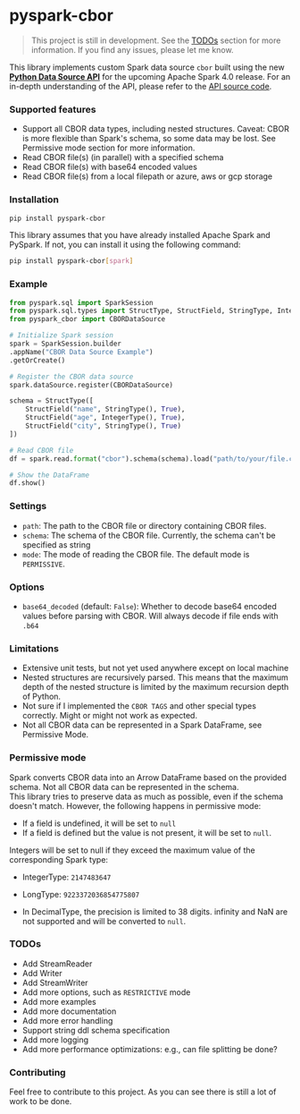 # pyspark-cbor

> This project is still in development. See the [TODOs](#todos) section for more information. If you find any issues, please let me know.

This library implements custom Spark data source `cbor` built using the new [**Python Data Source API**](https://issues.apache.org/jira/browse/SPARK-44076) for the upcoming Apache Spark 4.0 release.
For an in-depth understanding of the API, please refer to the [API source code](https://github.com/apache/spark/blob/master/python/pyspark/sql/datasource.py).

### Supported features
- Support all CBOR data types, including nested structures. Caveat: CBOR is more flexible than Spark's schema, so some data may be lost. See Permissive mode section for more information.
- Read CBOR file(s) (in parallel) with a specified schema
- Read CBOR file(s) with base64 encoded values
- Read CBOR file(s) from a local filepath or azure, aws or gcp storage 

### Installation
```bash
pip install pyspark-cbor
```

This library assumes that you have already installed Apache Spark and PySpark. 
If not, you can install it using the following command:

```bash
pip install pyspark-cbor[spark]
```

### Example

```python
from pyspark.sql import SparkSession
from pyspark.sql.types import StructType, StructField, StringType, IntegerType
from pyspark_cbor import CBORDataSource

# Initialize Spark session
spark = SparkSession.builder
.appName("CBOR Data Source Example")
.getOrCreate()

# Register the CBOR data source
spark.dataSource.register(CBORDataSource)

schema = StructType([
    StructField("name", StringType(), True),
    StructField("age", IntegerType(), True),
    StructField("city", StringType(), True)
])

# Read CBOR file
df = spark.read.format("cbor").schema(schema).load("path/to/your/file.cbor")

# Show the DataFrame
df.show()

```

### Settings 
- `path`: The path to the CBOR file or directory containing CBOR files.
- `schema`: The schema of the CBOR file. Currently, the schema can't be specified as string
- `mode`: The mode of reading the CBOR file. The default mode is `PERMISSIVE`. 

### Options
- `base64_decoded` (default: `False`): Whether to decode base64 encoded values before parsing with CBOR. Will always decode if file ends with `.b64`

### Limitations
- Extensive unit tests, but not yet used anywhere except on local machine
- Nested structures are recursively parsed.
  This means that the maximum depth of the nested structure is limited by the maximum recursion depth of Python.
- Not sure if I implemented the `CBOR TAGS` and other special types correctly. Might or might not work as expected.
- Not all CBOR data can be represented in a Spark DataFrame, see Permissive Mode.

### Permissive mode
Spark converts CBOR data into an Arrow DataFrame based on the provided schema.
Not all CBOR data can be represented in the schema.  
This library tries to preserve data as much as possible, even if the schema doesn't match. 
However, the following happens in permissive mode:
- If a field is undefined, it will be set to `null`
- If a field is defined but the value is not present, it will be set to `null`.

Integers will be set to null if they exceed the maximum value of the corresponding Spark type:
   - IntegerType: `2147483647`
   - LongType: `9223372036854775807`

- In DecimalType, the precision is limited to 38 digits. infinity and NaN are not supported and will be converted to `null`.

### TODOs
- Add StreamReader 
- Add Writer
- Add StreamWriter
- Add more options, such as `RESTRICTIVE` mode
- Add more examples
- Add more documentation
- Add more error handling
- Support string ddl schema specification
- Add more logging
- Add more performance optimizations: e.g., can file splitting be done?

### Contributing
Feel free to contribute to this project. As you can see there is still a lot of work to be done.
